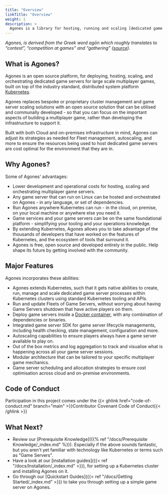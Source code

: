 ```yaml
---
title: "Overview"
linkTitle: "Overview"
weight: 1
description: >
  Agones is a library for hosting, running and scaling [dedicated game servers](https://en.wikipedia.org/wiki/Game_server#Dedicated_server) on [Kubernetes](https://kubernetes.io).
---
```


_Agones, is derived from the Greek word agōn which roughly translates to “contest”, “competition at games” and “gathering”
([source](https://www.merriam-webster.com/dictionary/agones))._

## What is Agones?

Agones is an open source platform, for deploying, hosting, scaling, and orchestrating dedicated game servers for
large scale multiplayer games, built on top of the industry standard, distributed system platform [Kubernetes](https://kubernetes.io).

Agones replaces bespoke or proprietary cluster management and game server scaling solutions with an open source solution that
can be utilised and communally developed - so that you can focus on the important aspects of building a multiplayer game,
rather than developing the infrastructure to support it. 

Built with both Cloud and on-premises infrastructure in mind, Agones can adjust its strategies as needed
for Fleet management, autoscaling, and more to ensure the resources being used to host dedicated game servers are
cost optimal for the environment that they are in. 

## Why Agones?

Some of Agones' advantages:

- Lower development and operational costs for hosting, scaling and orchestrating multiplayer game servers.  
- Any game server that can run on Linux can be hosted and orchestrated on Agones - in any language, or set of dependencies.
- Run Agones anywhere Kubernetes can run - in the cloud, on premise, on your local machine or anywhere else you need it.
- Game services and your game servers can be on the same foundational platform - simplifying your tooling and your operations knowledge.
- By extending Kubernetes, Agones allows you to take advantage of the thousands of developers that have worked on the features of Kubernetes, and the ecosystem of tools that surround it.
- Agones is free, open source and developed entirely in the public. Help shape its future by getting involved with the community.

## Major Features

Agones incorporates these abilities:

- Agones extends Kubernetes, such that it gets native abilities to create, run, manage and scale dedicated game server processes within
  Kubernetes clusters using standard Kubernetes tooling and APIs.
- Run and update Fleets of Game Servers, without worrying about having Game Servers shutdown that have active players
 on them.
- Deploy game servers inside a [Docker container](https://www.docker.com/resources/what-container), with any combination of dependencies or binaries.
- Integrated game server SDK for game server lifecycle managements, including health checking, state management, configuration and more.
- Autoscaling capabilities to ensure players always have a game server available to play on.
- Out of the box metrics and log aggregation to track and visualise what is happening across all your game server sessions.
- Modular architecture that can be tailored to your specific multiplayer game mechanics.
- Game server scheduling and allocation strategies to ensure cost optimisation across cloud and on-premise environments. 

## Code of Conduct

Participation in this project comes under the {{< ghlink href="code-of-conduct.md" branch="main" >}}Contributor Covenant Code of Conduct{{< /ghlink >}}

## What Next?
- Review our [Prerequisite Knowledge]({{% ref "/docs/Prerequisite Knowledge/_index.md" %}}). Especially if the above
  sounds fantastic, but you aren't yet familiar with technology like Kubernetes or terms such as "Game Servers".
- Have a look at our [installation guides]({{< ref "/docs/Installation/_index.md" >}}), for setting up a Kubernetes cluster
  and installing Agones on it.
- Go through our [Quickstart Guides]({{< ref "/docs/Getting Started/_index.md" >}}) to take you through setting up a simple game server on Agones.
